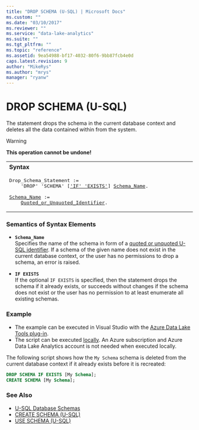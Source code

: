```yaml
---
title: "DROP SCHEMA (U-SQL) | Microsoft Docs"
ms.custom: ""
ms.date: "03/10/2017"
ms.reviewer: ""
ms.service: "data-lake-analytics"
ms.suite: ""
ms.tgt_pltfrm: ""
ms.topic: "reference"
ms.assetid: 9ea54988-bf17-4032-80f6-9bb87fcb4e0d
caps.latest.revision: 9
author: "MikeRys"
ms.author: "mrys"
manager: "ryanw"
---
```

# DROP SCHEMA (U-SQL)
The statement drops the schema in the current database context and deletes all the data contained within from the system.  
  
> [!WARNING]
> **This operation cannot be undone!**
  
<table><th align="left">Syntax</th><tr><td><pre>
Drop_Schema_Statement :=                                                                                 
    'DROP' 'SCHEMA' [<a href="#if_E">'IF' 'EXISTS'</a>] <a href="#s_name">Schema_Name</a>.<br />
<a href="#s_name">Schema_Name</a> :=  
    <a href="u-sql-identifiers.md">Quoted_or_Unquoted_Identifier</a>.
</pre></td></tr></table>
  
### Semantics of Syntax Elements    
-   <a name="s_name"></a>**`Schema_Name`**   
    Specifies the name of the schema in form of a [quoted or unquoted U-SQL identifier](u-sql-identifiers.md). If a schema of the given name does not exist in the current database context, or the user has no permissions to drop a schema, an error is raised.  
    
-   <a name="if_E"></a>**`IF EXISTS`**  
    If the optional `IF EXISTS` is specified, then the statement drops the schema if it already exists, or succeeds without changes if the schema does not exist or the user has no permission to at least enumerate all existing schemas.  
  
### Example    
- The example can be executed in Visual Studio with the [Azure Data Lake Tools plug-in](https://www.microsoft.com/download/details.aspx?id=49504).  
- The script can be executed [locally](https://docs.microsoft.com/azure/data-lake-analytics/data-lake-analytics-data-lake-tools-get-started#run-u-sql-locally).  An Azure subscription and Azure Data Lake Analytics account is not needed when executed locally.

The following script shows how the `My Schema` schema is deleted from the current database context if it already exists before it is recreated:  
```sql  
DROP SCHEMA IF EXISTS [My Schema];  
CREATE SCHEMA [My Schema];  
```  

### See Also    
* [U-SQL Database Schemas](u-sql-database-schemas.md)
* [CREATE SCHEMA (U-SQL)](create-schema-u-sql.md)
* [USE SCHEMA (U-SQL)](use-schema-u-sql.md) 

